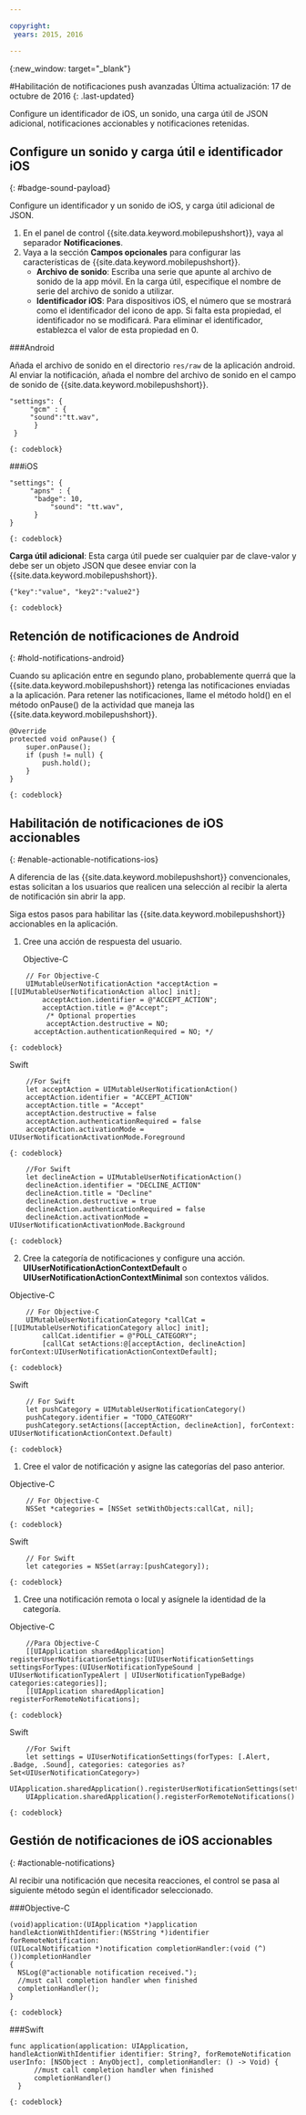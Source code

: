 ```yaml
---

copyright:
 years: 2015, 2016

---
```


{:new_window: target="_blank"}


#Habilitación de notificaciones push avanzadas
Última actualización: 17 de octubre de 2016
{: .last-updated}

Configure un identificador de iOS, un sonido, una carga útil de JSON adicional, notificaciones accionables y notificaciones retenidas.

## Configure un sonido y carga útil e identificador iOS
{: #badge-sound-payload}

Configure un identificador y un sonido de iOS, y carga útil adicional de JSON.

1. En el panel de control {{site.data.keyword.mobilepushshort}}, vaya al separador **Notificaciones**.
2. Vaya a la sección **Campos opcionales** para configurar las características de {{site.data.keyword.mobilepushshort}}. 
	- **Archivo de sonido**: Escriba una serie que apunte al archivo de sonido de la app móvil. En la carga útil, especifique el nombre de serie del archivo de sonido a utilizar.
	- **Identificador iOS**: Para dispositivos iOS, el número que se mostrará como el identificador del icono de app. Si falta esta propiedad, el identificador no se modificará. Para eliminar el identificador, establezca el valor de esta propiedad en 0.
	
###Android

Añada el archivo de sonido en el directorio `res/raw` de la aplicación android. Al enviar la notificación, añada el nombre del archivo de sonido en el campo de sonido de {{site.data.keyword.mobilepushshort}}.

```
"settings": {
     "gcm" : {
     "sound":"tt.wav",
	  }
 }  
```
    {: codeblock}	
	
###iOS

```
"settings": {
     "apns" : {
      "badge": 10,
	      "sound": "tt.wav",
	  }
}
``` 
	{: codeblock}
		
**Carga útil adicional**: Esta carga útil puede ser cualquier par de clave-valor y debe ser un objeto JSON que desee enviar con la {{site.data.keyword.mobilepushshort}}.

```
{"key":"value", "key2":"value2"}
```
	{: codeblock}

## Retención de notificaciones de Android 
{: #hold-notifications-android}

Cuando su aplicación entre en segundo plano, probablemente querrá que la {{site.data.keyword.mobilepushshort}} retenga las notificaciones enviadas a la aplicación. Para retener las notificaciones, llame el método hold() en el método onPause() de la actividad que maneja las {{site.data.keyword.mobilepushshort}}.

```
@Override
protected void onPause() {
    super.onPause();
    if (push != null) {
        push.hold();
    }
} 
```
	{: codeblock}
## Habilitación de notificaciones de iOS accionables  
{: #enable-actionable-notifications-ios}

A diferencia de las {{site.data.keyword.mobilepushshort}} convencionales, estas solicitan a los usuarios que realicen una selección al recibir la alerta de notificación sin abrir la app. 

Siga estos pasos para habilitar las {{site.data.keyword.mobilepushshort}} accionables en la aplicación.

1. Cree una acción de respuesta del usuario.

   Objective-C

```
	// For Objective-C
	UIMutableUserNotificationAction *acceptAction = [[UIMutableUserNotificationAction alloc] init];
	    acceptAction.identifier = @"ACCEPT_ACTION";
	    acceptAction.title = @"Accept";
	     /* Optional properties
	     acceptAction.destructive = NO;
	  acceptAction.authenticationRequired = NO; */
```
	{: codeblock}

   Swift

```
	//For Swift
	let acceptAction = UIMutableUserNotificationAction()
	acceptAction.identifier = "ACCEPT_ACTION"
	acceptAction.title = "Accept"
	acceptAction.destructive = false
	acceptAction.authenticationRequired = false
	acceptAction.activationMode = UIUserNotificationActivationMode.Foreground
```
	{: codeblock}
	
```
	//For Swift
	let declineAction = UIMutableUserNotificationAction()
	declineAction.identifier = "DECLINE_ACTION"
	declineAction.title = "Decline"
	declineAction.destructive = true
	declineAction.authenticationRequired = false
	declineAction.activationMode = UIUserNotificationActivationMode.Background
```
	{: codeblock}

2. Cree la categoría de notificaciones y configure una acción. **UIUserNotificationActionContextDefault** o **UIUserNotificationActionContextMinimal** son contextos válidos.

Objective-C

```
	// For Objective-C
	UIMutableUserNotificationCategory *callCat = [[UIMutableUserNotificationCategory alloc] init];
	    callCat.identifier = @"POLL_CATEGORY";
	    [callCat setActions:@[acceptAction, declineAction] forContext:UIUserNotificationActionContextDefault];
```    
	{: codeblock}

Swift

```
	// For Swift
	let pushCategory = UIMutableUserNotificationCategory()
	pushCategory.identifier = "TODO_CATEGORY"
	pushCategory.setActions([acceptAction, declineAction], forContext: UIUserNotificationActionContext.Default)
```
	{: codeblock}

1. Cree el valor de notificación y asigne las categorías del paso anterior.

Objective-C

```
	// For Objective-C
	NSSet *categories = [NSSet setWithObjects:callCat, nil];
```
	{: codeblock}

Swift

```
	// For Swift
	let categories = NSSet(array:[pushCategory]);
```
	{: codeblock}

1. Cree una notificación remota o local y asígnele la identidad de la categoría.

Objective-C

```
	//Para Objective-C
	[[UIApplication sharedApplication] registerUserNotificationSettings:[UIUserNotificationSettings settingsForTypes:(UIUserNotificationTypeSound | UIUserNotificationTypeAlert | UIUserNotificationTypeBadge) categories:categories]];
	[[UIApplication sharedApplication] registerForRemoteNotifications];
```
	{: codeblock}

Swift

```
	//For Swift
	let settings = UIUserNotificationSettings(forTypes: [.Alert, .Badge, .Sound], categories: categories as? Set<UIUserNotificationCategory>)
    UIApplication.sharedApplication().registerUserNotificationSettings(settings)
    UIApplication.sharedApplication().registerForRemoteNotifications() 
```
	{: codeblock}
	
## Gestión de notificaciones de iOS accionables  
{: #actionable-notifications}

Al recibir una notificación que necesita reacciones, el control se pasa al siguiente método según el identificador seleccionado.

###Objective-C

```
(void)application:(UIApplication *)application handleActionWithIdentifier:(NSString *)identifier forRemoteNotification:
(UILocalNotification *)notification completionHandler:(void (^)())completionHandler
{
  NSLog(@"actionable notification received.");
  //must call completion handler when finished
  completionHandler();
}
```
	{: codeblock}

###Swift
 
```
func application(application: UIApplication, handleActionWithIdentifier identifier: String?, forRemoteNotification userInfo: [NSObject : AnyObject], completionHandler: () -> Void) {
      //must call completion handler when finished
      completionHandler()
  }
```    
	{: codeblock}
    
